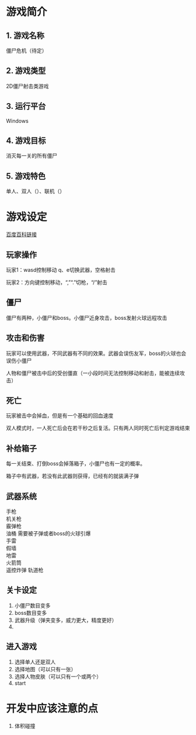 # 游戏简介
## 1. 游戏名称
僵尸危机（待定）
## 2. 游戏类型
2D僵尸射击类游戏
## 3. 运行平台
Windows
## 4. 游戏目标
消灭每一关的所有僵尸
## 5. 游戏特色
单人、双人（）、联机（）

# 游戏设定
[百度百科链接](https://baike.baidu.com/item/僵尸危机3/9214691#viewPageContent)
## 玩家操作
玩家1：wasd控制移动 q、e切换武器，空格射击

玩家2：方向键控制移动，“,”“.”切枪，“/”射击
## 僵尸
僵尸有两种，小僵尸和boss。小僵尸近身攻击，boss发射火球远程攻击
## 攻击和伤害
玩家可以使用武器，不同武器有不同的效果。武器会误伤友军，boss的火球也会误伤小僵尸

人物和僵尸被击中后的受创僵直（一小段时间无法控制移动和射击，能被连续攻击）
## 死亡
玩家被击中会掉血，但是有一个基础的回血速度

双人模式时，一人死亡后会在若干秒之后复活。只有两人同时死亡后判定游戏结束
## 补给箱子
每一关结束、打倒boss会掉落箱子，小僵尸也有一定的概率。

箱子中有武器，若没有此武器则获得，已经有的就装满子弹
## 武器系统
手枪  
机关枪  
霰弹枪  
油桶 需要被子弹或者boss的火球引爆  
手雷  
假墙  
地雷  
火箭筒  
遥控炸弹
轨道枪
## 关卡设定
1. 小僵尸数目变多
2. boss数目变多
3. 武器升级（弹夹变多，威力更大，精度更好）
4. 


## 进入游戏
1. 选择单人还是双人
2. 选择地图（可以只有一张）
3. 选择人物皮肤（可以只有一个或两个）
4. start


# 开发中应该注意的点
1. 体积碰撞
 
